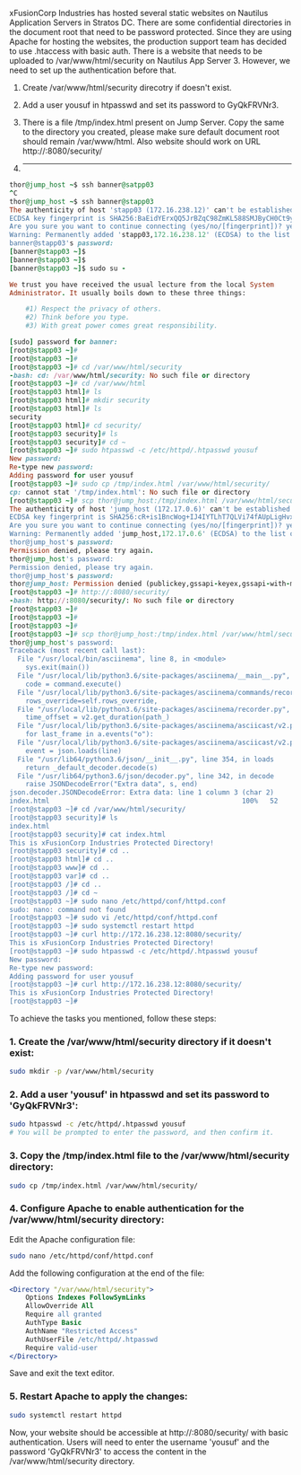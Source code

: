 xFusionCorp Industries has hosted several static websites on Nautilus Application Servers in Stratos DC. There are some confidential directories in the document root that need to be password protected. Since they are using Apache for hosting the websites, the production support team has decided to use .htaccess with basic auth. There is a website that needs to be uploaded to /var/www/html/security on Nautilus App Server 3. However, we need to set up the authentication before that.


1. Create /var/www/html/security direcotry if doesn't exist.

2. Add a user yousuf in htpasswd and set its password to GyQkFRVNr3.

3. There is a file /tmp/index.html present on Jump Server. Copy the same to the directory you created, please make sure default document root should remain /var/www/html. Also website should work on URL http://<app-server-hostname>:8080/security/

4. -------
```ruby
thor@jump_host ~$ ssh banner@satpp03
^C
thor@jump_host ~$ ssh banner@stapp03
The authenticity of host 'stapp03 (172.16.238.12)' can't be established.
ECDSA key fingerprint is SHA256:BaEidYErxQQ5JrBZqC98ZmKL588SMJByCH0Ct9y/p2g.
Are you sure you want to continue connecting (yes/no/[fingerprint])? yes
Warning: Permanently added 'stapp03,172.16.238.12' (ECDSA) to the list of known hosts.
banner@stapp03's password: 
[banner@stapp03 ~]$ 
[banner@stapp03 ~]$ 
[banner@stapp03 ~]$ sudo su -

We trust you have received the usual lecture from the local System
Administrator. It usually boils down to these three things:

    #1) Respect the privacy of others.
    #2) Think before you type.
    #3) With great power comes great responsibility.

[sudo] password for banner: 
[root@stapp03 ~]# 
[root@stapp03 ~]# 
[root@stapp03 ~]# cd /var/www/html/security
-bash: cd: /var/www/html/security: No such file or directory
[root@stapp03 ~]# cd /var/www/html
[root@stapp03 html]# ls
[root@stapp03 html]# mkdir security
[root@stapp03 html]# ls
security
[root@stapp03 html]# cd security/
[root@stapp03 security]# ls
[root@stapp03 security]# cd ~
[root@stapp03 ~]# sudo htpasswd -c /etc/httpd/.htpasswd yousuf
New password: 
Re-type new password: 
Adding password for user yousuf
[root@stapp03 ~]# sudo cp /tmp/index.html /var/www/html/security/
cp: cannot stat '/tmp/index.html': No such file or directory
[root@stapp03 ~]# scp thor@jump_host:/tmp/index.html /var/www/html/security/
The authenticity of host 'jump_host (172.17.0.6)' can't be established.
ECDSA key fingerprint is SHA256:cR+is1BncWog+IJ4IYTLhT7QLVi74fAUpLigHvxZhrk.
Are you sure you want to continue connecting (yes/no/[fingerprint])? yes
Warning: Permanently added 'jump_host,172.17.0.6' (ECDSA) to the list of known hosts.
thor@jump_host's password: 
Permission denied, please try again.
thor@jump_host's password: 
Permission denied, please try again.
thor@jump_host's password: 
thor@jump_host: Permission denied (publickey,gssapi-keyex,gssapi-with-mic,password).
[root@stapp03 ~]# http://:8080/security/
-bash: http://:8080/security/: No such file or directory
[root@stapp03 ~]# 
[root@stapp03 ~]# 
[root@stapp03 ~]# 
[root@stapp03 ~]# scp thor@jump_host:/tmp/index.html /var/www/html/security/
thor@jump_host's password: 
Traceback (most recent call last):
  File "/usr/local/bin/asciinema", line 8, in <module>
    sys.exit(main())
  File "/usr/local/lib/python3.6/site-packages/asciinema/__main__.py", line 254, in main
    code = command.execute()
  File "/usr/local/lib/python3.6/site-packages/asciinema/commands/record.py", line 140, in execute
    rows_override=self.rows_override,
  File "/usr/local/lib/python3.6/site-packages/asciinema/recorder.py", line 45, in record
    time_offset = v2.get_duration(path_)
  File "/usr/local/lib/python3.6/site-packages/asciinema/asciicast/v2.py", line 82, in get_duration
    for last_frame in a.events("o"):
  File "/usr/local/lib/python3.6/site-packages/asciinema/asciicast/v2.py", line 42, in events
    event = json.loads(line)
  File "/usr/lib64/python3.6/json/__init__.py", line 354, in loads
    return _default_decoder.decode(s)
  File "/usr/lib64/python3.6/json/decoder.py", line 342, in decode
    raise JSONDecodeError("Extra data", s, end)
json.decoder.JSONDecodeError: Extra data: line 1 column 3 (char 2)
index.html                                                100%   52    63.2KB/s   00:00    
[root@stapp03 ~]# cd /var/www/html/security/
[root@stapp03 security]# ls
index.html
[root@stapp03 security]# cat index.html 
This is xFusionCorp Industries Protected Directory!
[root@stapp03 security]# cd ..
[root@stapp03 html]# cd ..
[root@stapp03 www]# cd ..
[root@stapp03 var]# cd ..
[root@stapp03 /]# cd ..
[root@stapp03 /]# cd ~
[root@stapp03 ~]# sudo nano /etc/httpd/conf/httpd.conf
sudo: nano: command not found
[root@stapp03 ~]# sudo vi /etc/httpd/conf/httpd.conf
[root@stapp03 ~]# sudo systemctl restart httpd
[root@stapp03 ~]# curl http://172.16.238.12:8080/security/
This is xFusionCorp Industries Protected Directory!
[root@stapp03 ~]# sudo htpasswd -c /etc/httpd/.htpasswd yousuf
New password: 
Re-type new password: 
Adding password for user yousuf
[root@stapp03 ~]# curl http://172.16.238.12:8080/security/
This is xFusionCorp Industries Protected Directory!
[root@stapp03 ~]#

```


   To achieve the tasks you mentioned, follow these steps:

### 1. Create the /var/www/html/security directory if it doesn't exist:

```bash
sudo mkdir -p /var/www/html/security
```

### 2. Add a user 'yousuf' in htpasswd and set its password to 'GyQkFRVNr3':

```bash
sudo htpasswd -c /etc/httpd/.htpasswd yousuf
# You will be prompted to enter the password, and then confirm it.
```

### 3. Copy the /tmp/index.html file to the /var/www/html/security directory:

```bash
sudo cp /tmp/index.html /var/www/html/security/
```

### 4. Configure Apache to enable authentication for the /var/www/html/security directory:

Edit the Apache configuration file:

```bash
sudo nano /etc/httpd/conf/httpd.conf
```

Add the following configuration at the end of the file:

```apache
<Directory "/var/www/html/security">
    Options Indexes FollowSymLinks
    AllowOverride All
    Require all granted
    AuthType Basic
    AuthName "Restricted Access"
    AuthUserFile /etc/httpd/.htpasswd
    Require valid-user
</Directory>
```

Save and exit the text editor.

### 5. Restart Apache to apply the changes:

```bash
sudo systemctl restart httpd
```

Now, your website should be accessible at http://<app-server-hostname>:8080/security/ with basic authentication. Users will need to enter the username 'yousuf' and the password 'GyQkFRVNr3' to access the content in the /var/www/html/security directory.
